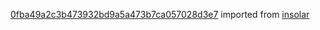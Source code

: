 [0fba49a2c3b473932bd9a5a473b7ca057028d3e7](https://github.com/insolar/insolar/commit/0fba49a2c3b473932bd9a5a473b7ca057028d3e7) imported from [insolar](https://github.com/insolar/insolar)
